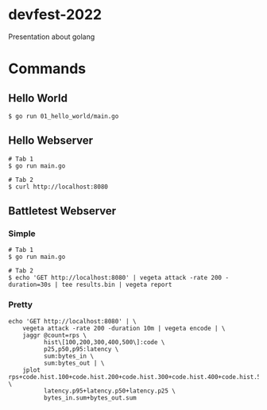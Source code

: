 # devfest-2022
Presentation about golang

# Commands


## Hello World
```
$ go run 01_hello_world/main.go
```

## Hello Webserver

```
# Tab 1
$ go run main.go
```

```
# Tab 2
$ curl http://localhost:8080
```

## Battletest Webserver

### Simple
```
# Tab 1
$ go run main.go
```


```
# Tab 2
$ echo 'GET http://localhost:8080' | vegeta attack -rate 200 -duration=30s | tee results.bin | vegeta report
```
### Pretty
```
echo 'GET http://localhost:8080' | \
    vegeta attack -rate 200 -duration 10m | vegeta encode | \
    jaggr @count=rps \
          hist\[100,200,300,400,500\]:code \
          p25,p50,p95:latency \
          sum:bytes_in \
          sum:bytes_out | \
    jplot rps+code.hist.100+code.hist.200+code.hist.300+code.hist.400+code.hist.500 \
          latency.p95+latency.p50+latency.p25 \
          bytes_in.sum+bytes_out.sum
```